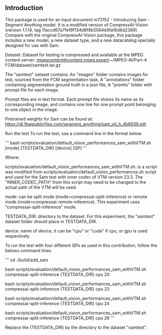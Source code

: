 ###
## Introduction 

This package is used for an input document m73152 - Introducing Sam - Segment Anything model. It is a modified version of CompressAI-Vision (version 1.1.14, tag 11accd67a7fe19f134d8f8b5564d4fa16d6d2389). Compare with the original CompressAI-Vision package, this package includes a new model, a new dataset type, and a new datacatalog specially designed for use with Sam.  

Dataset:
Dataset for testing is compressed and available at the MPEG content server: 
    mpegcontent@content.mpeg.expert:~/MPEG-AI/Part-4 FCM/dataset/samtest.tar.gz

The "samtest" sataset contains: 
    An "images" folder contains images for test, sourced from the FCM segmentation task, 
    A "annotations" folder containing segmentation ground truth in a json file,
    A "promts" folder with prompt file for each image. 

Prompt files are in text format. Each prompt file shares its name as its corresponding image, and contains one line for one prompt point belonging to one object in the image.



Pretrained weights for Sam can be found at: 
    https://dl.fbaipublicfiles.com/segment_anything/sam_vit_h_4b8939.pth


Run the test
To run the test, use a command line in the format below: 

'''
bash scripts/evaluation/default_vision_performances_sam_withVTM.sh [mode] [TESTDATA_DIR] [device] [QP]
'''

Where:

scripts/evaluation/default_vision_performances_sam_withVTM.sh: is a script was modified from scripts/evaluation/default_vision_performances.sh script and used for the Sam test with inner codec of VTM version 23.3. The "INNER_CODEC_PATH" from this script may need to be changed to the actual path of the VTM will be used.

mode: can be split mode (mode=compressai-split-inference) or remote mode (mode=compressai-remote-inference). This experiment uses "compressai-split-inference" mode.

TESTDATA_DIR: directory to the dataset. For this experiment, the "samtest" dataset folder should place in TESTDATA_DIR. 

device: name of device, it can be "cpu" or "cuda" if cpu, or gpu is used respectively.


To run the test with four different QPs as used in this contribution, follow the belows command lines: 

'''
cd ./build/add_sam 

bash scripts/evaluation/default_vision_performances_sam_withVTM.sh compressai-split-inference {TESTDATA_DIR} cpu 20

bash scripts/evaluation/default_vision_performances_sam_withVTM.sh compressai-split-inference {TESTDATA_DIR} cpu 23

bash scripts/evaluation/default_vision_performances_sam_withVTM.sh compressai-split-inference {TESTDATA_DIR} cpu 24

bash scripts/evaluation/default_vision_performances_sam_withVTM.sh compressai-split-inference {TESTDATA_DIR} cpu 26
'''

Replace the {TESTDATA_DIR} by the directory to the dataset "samtest".
